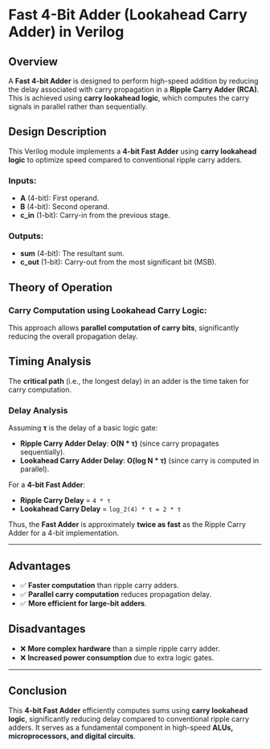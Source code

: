 # Fast 4-Bit Adder (Lookahead Carry Adder) in Verilog

## Overview
A **Fast 4-bit Adder** is designed to perform high-speed addition by reducing the delay associated with carry propagation in a **Ripple Carry Adder (RCA)**. This is achieved using **carry lookahead logic**, which computes the carry signals in parallel rather than sequentially.

## Design Description
This Verilog module implements a **4-bit Fast Adder** using **carry lookahead logic** to optimize speed compared to conventional ripple carry adders.

### **Inputs:**
- **A** (4-bit): First operand.
- **B** (4-bit): Second operand.
- **c_in** (1-bit): Carry-in from the previous stage.

### **Outputs:**
- **sum** (4-bit): The resultant sum.
- **c_out** (1-bit): Carry-out from the most significant bit (MSB).

## Theory of Operation



### **Carry Computation using Lookahead Carry Logic:**


This approach allows **parallel computation of carry bits**, significantly reducing the overall propagation delay.

## Timing Analysis
The **critical path** (i.e., the longest delay) in an adder is the time taken for carry computation.

### **Delay Analysis**
Assuming **τ** is the delay of a basic logic gate:
- **Ripple Carry Adder Delay**: **O(N * τ)** (since carry propagates sequentially).
- **Lookahead Carry Adder Delay**: **O(log N * τ)** (since carry is computed in parallel).

For a **4-bit Fast Adder**:
- **Ripple Carry Delay** = `4 * τ`
- **Lookahead Carry Delay** = `log_2(4) * τ = 2 * τ`

Thus, the **Fast Adder** is approximately **twice as fast** as the Ripple Carry Adder for a 4-bit implementation.

---

## Advantages
- ✅ **Faster computation** than ripple carry adders.
- ✅ **Parallel carry computation** reduces propagation delay.
- ✅ **More efficient for large-bit adders**.

## Disadvantages
- ❌ **More complex hardware** than a simple ripple carry adder.
- ❌ **Increased power consumption** due to extra logic gates.

---

## Conclusion
This **4-bit Fast Adder** efficiently computes sums using **carry lookahead logic**, significantly reducing delay compared to conventional ripple carry adders. It serves as a fundamental component in high-speed **ALUs, microprocessors, and digital circuits**.

 

